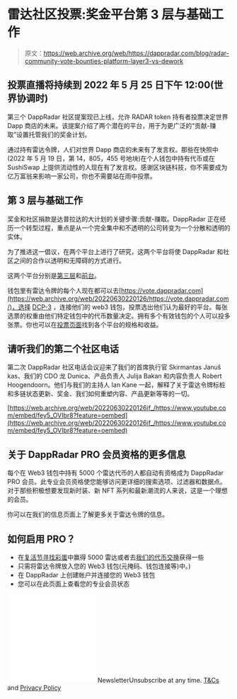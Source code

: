 # 雷达社区投票:奖金平台第 3 层与基础工作

> 原文：<https://web.archive.org/web/https://dappradar.com/blog/radar-community-vote-bounties-platform-layer3-vs-dework>

## 投票直播将持续到 2022 年 5 月 25 日下午 12:00(世界协调时)

第三个 DappRadar 社区提案现已上线，允许 RADAR token 持有者投票决定世界 Dapp 商店的未来。该提案介绍了两个潜在的平台，用于为更广泛的“贡献-赚取”设置托管我们的奖金计划。

通过持有雷达令牌，人们对世界 Dapp 商店的未来有了发言权。那些在快照中(2022 年 5 月 19 日，第 14，805，455 号地块)在个人钱包中持有代币或在 SushiSwap 上提供流动性的人现在有了发言权。感谢区块链科技，你不需要成为亿万富翁来影响一家公司，你也不需要站在雨中投票。

## 第 3 层与基础工作

奖金和社区捐款是达普拉达的大计划的关键步骤:贡献-赚取。DappRadar 正在经历一个转型过程，重点是从一个完全集中和不透明的公司转变为一个分散和透明的实体。

为了推进这一倡议，在两个平台上进行了研究，这两个平台将使 DappRadar 和社区之间的合作以透明和无障碍的方式进行。

这两个平台分别是[第三层](https://web.archive.org/web/20220630220126/https://layer3.xyz/)和[前台](https://web.archive.org/web/20220630220126/https://dework.xyz/)。

钱包里有雷达令牌的每个人现在都可以去[https://vote.dappradar.com](https://web.archive.org/web/20220630220126/https://vote.dappradar.com/)，选择 [DCP-3](https://web.archive.org/web/20220630220126/https://vote.dappradar.com/#/proposal/0x96e749839529383bb9692fab3f3d2deec19fd1a51b0b49ff78476dc2de8ed63c) ，连接他们的 web3 钱包，投票选出他们认为最好的平台。每张选票的权重由他们特定钱包中的代币数量决定。拥有多个有效钱包的个人可以投多张票。你也可以在[投票页面](https://web.archive.org/web/20220630220126/https://vote.dappradar.com/#/proposal/0x96e749839529383bb9692fab3f3d2deec19fd1a51b0b49ff78476dc2de8ed63c)找到各个平台的规格和收益。

## 请听我们的第二个社区电话

第二次 DappRadar 社区电话会议迎来了我们的首席执行官 Skirmantas Januš kas、我们的 CDO 龙 Dunica、产品负责人 Julija Bakan 和内容负责人 Robert Hoogendoorn。他们与我们的主持人 Ian Kane 一起，解释了关于雷达令牌标桩和多链状态更新、奖金、我们如何重塑内容、产品更新等等的一切。

[https://web.archive.org/web/20220630220126if_/https://www.youtube.com/embed/fey5_OVIbr8?feature=oembed](https://web.archive.org/web/20220630220126if_/https://www.youtube.com/embed/fey5_OVIbr8?feature=oembed)

## 关于 DappRadar PRO 会员资格的更多信息

每个在 Web3 钱包中持有 5000 个雷达代币的人都自动有资格成为 DappRadar PRO 会员。此专业会员资格使您能够访问更详细的搜索选项、过滤器和数据点。对于那些积极想要发现新时装、新 NFT 系列和最新潮流的人来说，这是一个理想的会员。

你可以在我们的信息页面上了解更多关于雷达令牌的信息。

## 如何启用 PRO？

*   在[复活节寻找彩蛋](https://web.archive.org/web/20220630220126/https://dappradar.com/egghunter)中赢得 5000 雷达或者去[我们的代币交换](https://web.archive.org/web/20220630220126/https://dappradar.com/hub/token/eth/RADAR?from=0x44709a920fccf795fbc57baa433cc3dd53c44dbe)获得一些
*   只需将雷达令牌放入您的 Web3 钱包(元掩码、钱包连接等)中。)
*   在 DappRadar 上创建帐户并连接您的 Web3 钱包
*   您可以在此页面上查看您的专业会员状态

![](img/6d5a4a2d609c56e1a5771717e54ba759.png) NewsletterUnsubscribe at any time. [T&Cs](https://web.archive.org/web/20220630220126/https://dappradar.com/terms) and [Privacy Policy](https://web.archive.org/web/20220630220126/https://dappradar.com/privacy-policy)